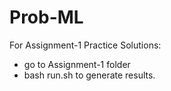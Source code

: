 # Prob-ML

For Assignment-1 Practice Solutions:
- go to Assignment-1 folder
- bash run.sh to generate results.